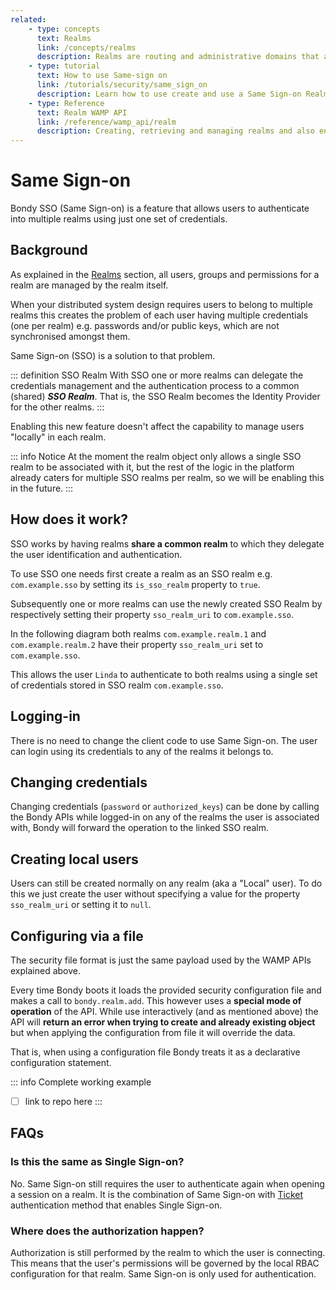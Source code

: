 ```yaml
---
related:
    - type: concepts
      text: Realms
      link: /concepts/realms
      description: Realms are routing and administrative domains that act as namespaces. All resources in Bondy belong to a Realm.
    - type: tutorial
      text: How to use Same-sign on
      link: /tutorials/security/same_sign_on
      description: Learn how to use create and use a Same Sign-on Realm.
    - type: Reference
      text: Realm WAMP API
      link: /reference/wamp_api/realm
      description: Creating, retrieving and managing realms and also enabling, disabling and checking per realm security status.
---
```

# Same Sign-on
Bondy SSO (Same Sign-on) is a feature that allows users to authenticate into multiple realms using just one set of credentials.

## Background
As explained in the [Realms](/concepts/realms) section, all users, groups and permissions for a realm are managed by the realm itself.

When your distributed system design requires users to belong to multiple realms this creates the problem of each user having multiple credentials (one per realm) e.g. passwords and/or public keys, which are not synchronised amongst them.

Same Sign-on (SSO) is a solution to that problem.

::: definition SSO Realm
With SSO one or more realms can delegate the credentials management and the authentication process to a common (shared) ***SSO Realm***. That is, the SSO Realm becomes the Identity Provider for the other realms.
:::

Enabling this new feature doesn't affect the capability to manage users "locally" in each realm.

::: info Notice
At the moment the realm object only allows a single SSO realm to be associated with it, but the rest of the logic in the platform already caters for multiple SSO realms per realm, so we will be enabling this in the future.
:::

## How does it work?

SSO works by having realms **share a common realm** to which they delegate the user identification and authentication.

To use SSO one needs first create a realm as an SSO realm e.g. `com.example.sso`  by setting its `is_sso_realm` property to `true`.

Subsequently one or more realms can use the newly created SSO Realm by respectively setting their property `sso_realm_uri` to `com.example.sso`.

In the following diagram both realms `com.example.realm.1` and `com.example.realm.2` have their property `sso_realm_uri` set to `com.example.sso`.

<ZoomImg src="/assets/sso.png"/>

This allows the user `Linda` to authenticate to both realms using a single set of credentials stored in SSO realm `com.example.sso`.




## Logging-in

There is no need to change the client code to use Same Sign-on. The user can login using its credentials to any of the realms it belongs to.

## Changing credentials

Changing credentials (`password` or `authorized_keys`) can be done by calling the Bondy APIs while logged-in on any of the realms the user is associated with, Bondy will forward the operation to the linked SSO realm.

## Creating local users

Users can still be created normally on any realm (aka a "Local" user). To do this we just create the user without specifying a value for the property `sso_realm_uri` or setting it to `null`.

## Configuring via a file

The security file format is just the same payload used by the WAMP APIs explained above.

Every time Bondy boots it loads the provided security configuration file and makes a call to `bondy.realm.add`. This however uses a **special mode of operation** of the API. While use interactively (and as mentioned above) the API will **return an error when trying to create and already existing object** but when applying the configuration from file it will override the data.

That is, when using a configuration file Bondy treats it as a declarative configuration statement.

::: info Complete working example
* [ ] link to repo here
:::

## FAQs

### Is this the same as Single Sign-on?

No. Same Sign-on still requires the user to authenticate again when opening a session on a realm. It is the combination of Same Sign-on with [Ticket](/concepts/realms#ticket) authentication method that enables Single Sign-on.

### Where does the authorization happen?

Authorization is still performed by the realm to which the user is connecting. This means that the user's permissions will be governed by the local RBAC configuration for that realm. Same Sign-on is only used for authentication.